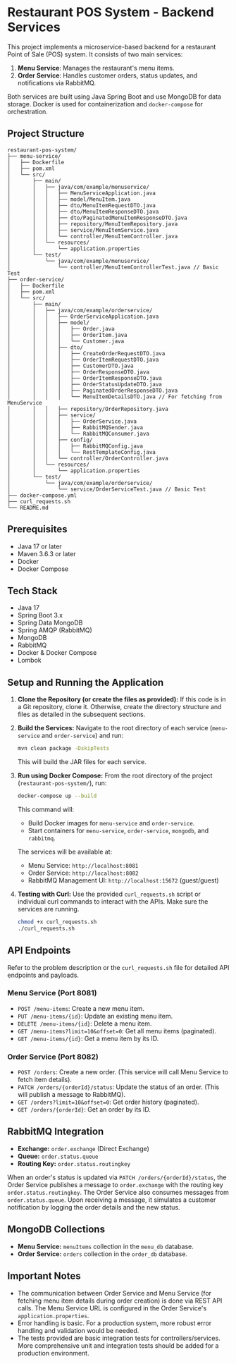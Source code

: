 # Restaurant POS System - Backend Services

This project implements a microservice-based backend for a restaurant Point of Sale (POS) system. It consists of two main services:

1.  **Menu Service**: Manages the restaurant's menu items.
2.  **Order Service**: Handles customer orders, status updates, and notifications via RabbitMQ.

Both services are built using Java Spring Boot and use MongoDB for data storage. Docker is used for containerization and `docker-compose` for orchestration.

## Project Structure

```
restaurant-pos-system/
├── menu-service/
│   ├── Dockerfile
│   ├── pom.xml
│   └── src/
│       ├── main/
│       │   ├── java/com/example/menuservice/
│       │   │   ├── MenuServiceApplication.java
│       │   │   ├── model/MenuItem.java
│       │   │   ├── dto/MenuItemRequestDTO.java
│       │   │   ├── dto/MenuItemResponseDTO.java
│       │   │   ├── dto/PaginatedMenuItemResponseDTO.java
│       │   │   ├── repository/MenuItemRepository.java
│       │   │   ├── service/MenuItemService.java
│       │   │   └── controller/MenuItemController.java
│       │   └── resources/
│       │       └── application.properties
│       └── test/
│           └── java/com/example/menuservice/
│               └── controller/MenuItemControllerTest.java // Basic Test
├── order-service/
│   ├── Dockerfile
│   ├── pom.xml
│   └── src/
│       ├── main/
│       │   ├── java/com/example/orderservice/
│       │   │   ├── OrderServiceApplication.java
│       │   │   ├── model/
│       │   │   │   ├── Order.java
│       │   │   │   ├── OrderItem.java
│       │   │   │   └── Customer.java
│       │   │   ├── dto/
│       │   │   │   ├── CreateOrderRequestDTO.java
│       │   │   │   ├── OrderItemRequestDTO.java
│       │   │   │   ├── CustomerDTO.java
│       │   │   │   ├── OrderResponseDTO.java
│       │   │   │   ├── OrderItemResponseDTO.java
│       │   │   │   ├── OrderStatusUpdateDTO.java
│       │   │   │   ├── PaginatedOrderResponseDTO.java
│       │   │   │   └── MenuItemDetailsDTO.java // For fetching from MenuService
│       │   │   ├── repository/OrderRepository.java
│       │   │   ├── service/
│       │   │   │   ├── OrderService.java
│       │   │   │   ├── RabbitMQSender.java
│       │   │   │   └── RabbitMQConsumer.java
│       │   │   ├── config/
│       │   │   │   ├── RabbitMQConfig.java
│       │   │   │   └── RestTemplateConfig.java
│       │   │   └── controller/OrderController.java
│       │   └── resources/
│       │       └── application.properties
│       └── test/
│           └── java/com/example/orderservice/
│               └── service/OrderServiceTest.java // Basic Test
├── docker-compose.yml
├── curl_requests.sh
└── README.md
```


## Prerequisites

* Java 17 or later
* Maven 3.6.3 or later
* Docker
* Docker Compose

## Tech Stack

* Java 17
* Spring Boot 3.x
* Spring Data MongoDB
* Spring AMQP (RabbitMQ)
* MongoDB
* RabbitMQ
* Docker & Docker Compose
* Lombok

## Setup and Running the Application

1.  **Clone the Repository (or create the files as provided):**
    If this code is in a Git repository, clone it. Otherwise, create the directory structure and files as detailed in the subsequent sections.

2.  **Build the Services:**
    Navigate to the root directory of each service (`menu-service` and `order-service`) and run:
    ```bash
    mvn clean package -DskipTests
    ```
    This will build the JAR files for each service.

3.  **Run using Docker Compose:**
    From the root directory of the project (`restaurant-pos-system/`), run:
    ```bash
    docker-compose up --build
    ```
    This command will:
    * Build Docker images for `menu-service` and `order-service`.
    * Start containers for `menu-service`, `order-service`, `mongodb`, and `rabbitmq`.

    The services will be available at:
    * Menu Service: `http://localhost:8081`
    * Order Service: `http://localhost:8082`
    * RabbitMQ Management UI: `http://localhost:15672` (guest/guest)

4.  **Testing with Curl:**
    Use the provided `curl_requests.sh` script or individual curl commands to interact with the APIs. Make sure the services are running.
    ```bash
    chmod +x curl_requests.sh
    ./curl_requests.sh
    ```

## API Endpoints

Refer to the problem description or the `curl_requests.sh` file for detailed API endpoints and payloads.

### Menu Service (Port 8081)

* `POST /menu-items`: Create a new menu item.
* `PUT /menu-items/{id}`: Update an existing menu item.
* `DELETE /menu-items/{id}`: Delete a menu item.
* `GET /menu-items?limit=10&offset=0`: Get all menu items (paginated).
* `GET /menu-items/{id}`: Get a menu item by its ID.

### Order Service (Port 8082)

* `POST /orders`: Create a new order. (This service will call Menu Service to fetch item details).
* `PATCH /orders/{orderId}/status`: Update the status of an order. (This will publish a message to RabbitMQ).
* `GET /orders?limit=10&offset=0`: Get order history (paginated).
* `GET /orders/{orderId}`: Get an order by its ID.

## RabbitMQ Integration

* **Exchange:** `order.exchange` (Direct Exchange)
* **Queue:** `order.status.queue`
* **Routing Key:** `order.status.routingkey`

When an order's status is updated via `PATCH /orders/{orderId}/status`, the Order Service publishes a message to `order.exchange` with the routing key `order.status.routingkey`.
The Order Service also consumes messages from `order.status.queue`. Upon receiving a message, it simulates a customer notification by logging the order details and the new status.

## MongoDB Collections

* **Menu Service:** `menuItems` collection in the `menu_db` database.
* **Order Service:** `orders` collection in the `order_db` database.

## Important Notes

* The communication between Order Service and Menu Service (for fetching menu item details during order creation) is done via REST API calls. The Menu Service URL is configured in the Order Service's `application.properties`.
* Error handling is basic. For a production system, more robust error handling and validation would be needed.
* The tests provided are basic integration tests for controllers/services. More comprehensive unit and integration tests should be added for a production environment.

